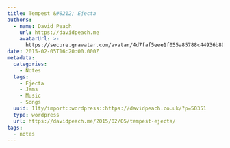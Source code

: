 ```yaml
---
title: Tempest &#8212; Ejecta
authors:
  - name: David Peach
    url: https://davidpeach.me
    avatarUrl: >-
      https://secure.gravatar.com/avatar/4d7faf5eee1f055a85788c44936b8995eaab6dfb004e7854ec747ccb272e91ee?s=96&d=mm&r=g
date: 2015-02-05T16:20:00.000Z
metadata:
  categories:
    - Notes
  tags:
    - Ejecta
    - Jams
    - Music
    - Songs
  uuid: 11ty/import::wordpress::https://davidpeach.co.uk/?p=50351
  type: wordpress
  url: https://davidpeach.me/2015/02/05/tempest-ejecta/
tags:
  - notes
---
```

